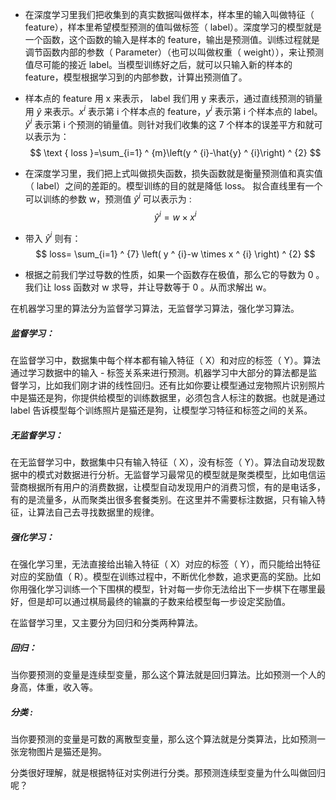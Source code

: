 - 在深度学习里我们把收集到的真实数据叫做样本，样本里的输入叫做特征（ feature），样本里希望模型预测的值叫做标签（ label）。深度学习的模型就是一个函数，这个函数的输入是样本的 feature，输出是预测值。训练过程就是调节函数内部的参数（ Parameter）（也可以叫做权重（ weight）），来让预测值尽可能的接近 label。当模型训练好之后，就可以只输入新的样本的 feature，模型根据学习到的内部参数，计算出预测值了。

- 样本点的 feature 用 x 来表示， label 我们用 y 来表示，通过直线预测的销量用 $\hat{y}$ 来表示。$x ^ {i}$ 表示第 i 个样本点的 feature，$y ^ {i}$ 表示第 i 个样本点的 label。$\hat{y} ^ {i}$ 表示第 i 个预测的销量值。则针对我们收集的这 7 个样本的误差平方和就可以表示为：
$$
\text { loss }=\sum_{i=1} ^ {m}\left(y ^ {i}-\hat{y} ^ {i}\right) ^ {2}
$$

- 在深度学习里，我们把上式叫做损失函数，损失函数就是衡量预测值和真实值（ label）之间的差距的。模型训练的目的就是降低 loss。 拟合直线里有一个可以训练的参数 w，预测值 $\hat{y} ^ {i}$ 可以表示为 :
$$
\hat{y} ^ {i}=w \times x ^ {i}
$$

- 带入 $\hat{y} ^ {i}$ 则有：
$$
loss= \sum_{i=1} ^ {7} \left( y ^ {i}-w \times x ^ {i} \right) ^ {2}
$$

- 根据之前我们学过导数的性质，如果一个函数存在极值，那么它的导数为 0 。我们让 loss 函数对 w 求导，并让导数等于 0 。从而求解出 w。

在机器学习里的算法分为监督学习算法，无监督学习算法，强化学习算法。
##### 监督学习：
在监督学习中，数据集中每个样本都有输入特征（ X）和对应的标签（ Y）。算法通过学习数据中的输入 - 标签关系来进行预测。机器学习中大部分的算法都是监督学习，比如我们刚才讲的线性回归。还有比如你要让模型通过宠物照片识别照片中是猫还是狗，你提供给模型的训练数据里，必须包含人标注的数据。也就是通过 label 告诉模型每个训练照片是猫还是狗，让模型学习特征和标签之间的关系。
##### 无监督学习：
在无监督学习中，数据集中只有输入特征（ X），没有标签（ Y）。算法自动发现数据中的模式对数据进行分析。无监督学习最常见的模型就是聚类模型，比如电信运营商根据所有用户的消费数据，让模型自动发现用户的消费习惯，有的是电话多，有的是流量多，从而聚类出很多套餐类别。在这里并不需要标注数据，只有输入特征，让算法自己去寻找数据里的规律。
##### 强化学习：
在强化学习里，无法直接给出输入特征（ X）对应的标签（ Y），而只能给出特征对应的奖励值（ R）。模型在训练过程中，不断优化参数，追求更高的奖励。比如你用强化学习训练一个下围棋的模型，针对每一步你无法给出下一步棋下在哪里最好，但是却可以通过棋局最终的输赢的子数来给模型每一步设定奖励值。

在监督学习里，又主要分为回归和分类两种算法。
##### 回归：
当你要预测的变量是连续型变量，那么这个算法就是回归算法。比如预测一个人的身高，体重，收入等。
##### 分类 :
当你要预测的变量是可数的离散型变量，那么这个算法就是分类算法，比如预测一张宠物图片是猫还是狗。

分类很好理解，就是根据特征对实例进行分类。那预测连续型变量为什么叫做回归呢？